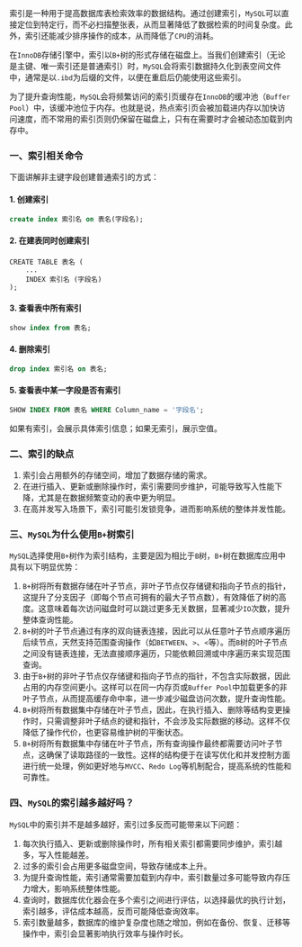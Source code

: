 索引是一种用于提高数据库表检索效率的数据结构。通过创建索引，`MySQL`可以直接定位到特定行，而不必扫描整张表，从而显著降低了数据检索的时间复杂度。此外，索引还能减少排序操作的成本，从而降低了`CPU`的消耗。

在`InnoDB`存储引擎中，索引以`B+`树的形式存储在磁盘上。当我们创建索引（无论是主键、唯一索引还是普通索引）时，`MySQL`会将索引数据持久化到表空间文件中，通常是以`.ibd`为后缀的文件，以便在重启后仍能使用这些索引。

为了提升查询性能，`MySQL`会将频繁访问的索引页缓存在`InnoDB`的缓冲池（`Buffer Pool`）中，该缓冲池位于内存。也就是说，热点索引页会被加载进内存以加快访问速度，而不常用的索引页则仍保留在磁盘上，只有在需要时才会被动态加载到内存中。

### 一、索引相关命令

下面讲解非主键字段创建普通索引的方式：

#### 1. 创建索引

```sql
create index 索引名 on 表名(字段名);
```

#### 2. 在建表同时创建索引

```mysql
CREATE TABLE 表名 (
    ...
    INDEX 索引名 (字段名)
);
```

#### 3. 查看表中所有索引

```sql
show index from 表名; 
```

#### 4. 删除索引

```sql
drop index 索引名 on 表名;
```

#### 5. 查看表中某一字段是否有索引

```sql
SHOW INDEX FROM 表名 WHERE Column_name = '字段名';
```

如果有索引，会展示具体索引信息；如果无索引，展示空值。

### 二、索引的缺点

1. 索引会占用额外的存储空间，增加了数据存储的需求。
2. 在进行插入、更新或删除操作时，索引需要同步维护，可能导致写入性能下降，尤其是在数据频繁变动的表中更为明显。
3. 在高并发写入场景下，索引可能引发锁竞争，进而影响系统的整体并发性能。

### 三、`MySQL`为什么使用`B+`树索引

`MySQL`选择使用`B+`树作为索引结构，主要是因为相比于`B`树，`B+`树在数据库应用中具有以下明显优势：

1. `B+`树将所有数据存储在叶子节点，非叶子节点仅存储键和指向子节点的指针，这提升了分支因子（即每个节点可拥有的最大子节点数），有效降低了树的高度。这意味着每次访问磁盘时可以跳过更多无关数据，显著减少`IO`次数，提升整体查询性能。
2. `B+`树的叶子节点通过有序的双向链表连接，因此可以从任意叶子节点顺序遍历后续节点，天然支持范围查询操作（如`BETWEEN`、`>`、`<`等）。而`B`树的叶子节点之间没有链表连接，无法直接顺序遍历，只能依赖回溯或中序遍历来实现范围查询。
3. 由于`B+`树的非叶子节点仅存储键和指向子节点的指针，不包含实际数据，因此占用的内存空间更小。这样可以在同一内存页或`Buffer Pool`中加载更多的非叶子节点，从而提高缓存命中率，进一步减少磁盘访问次数，提升查询性能。
4. `B+`树将所有数据集中存储在叶子节点，因此，在执行插入、删除等结构变更操作时，只需调整非叶子结点的键和指针，不会涉及实际数据的移动。这样不仅降低了操作代价，也更容易维护树的平衡状态。
5. `B+`树将所有数据集中存储在叶子节点，所有查询操作最终都需要访问叶子节点，这确保了读取路径的一致性。这样的结构便于在读写优化和并发控制方面进行统一处理，例如更好地与`MVCC`、`Redo Log`等机制配合，提高系统的性能和可靠性。

### 四、`MySQL`的索引越多越好吗？

`MySQL`中的索引并不是越多越好，索引过多反而可能带来以下问题：

1. 每次执行插入、更新或删除操作时，所有相关索引都需要同步维护，索引越多，写入性能越差。
2. 过多的索引会占用更多磁盘空间，导致存储成本上升。
3. 为提升查询性能，索引通常需要加载到内存中，索引数量过多可能导致内存压力增大，影响系统整体性能。
4. 查询时，数据库优化器会在多个索引之间进行评估，以选择最优的执行计划，索引越多，评估成本越高，反而可能降低查询效率。
5. 索引数量越多，数据库的维护复杂度也随之增加，例如在备份、恢复、迁移等操作中，索引会显著影响执行效率与操作时长。

